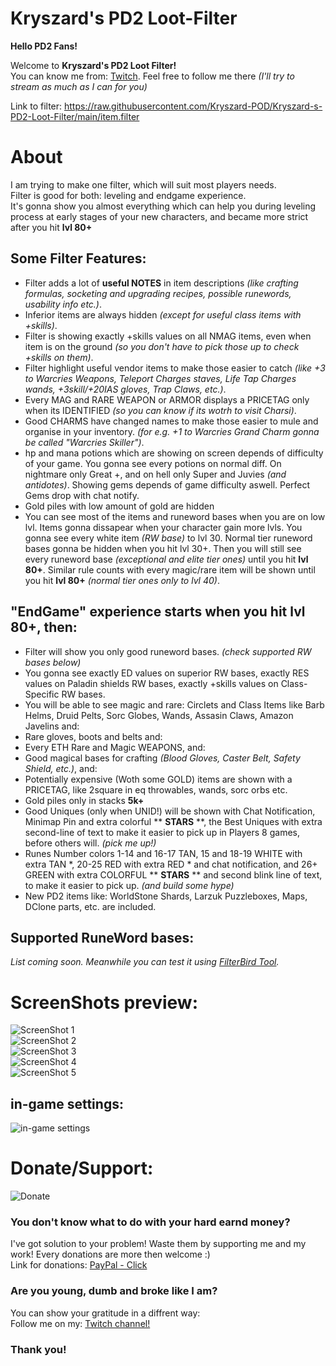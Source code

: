 # Kryszard's PD2 Loot-Filter
**Hello PD2 Fans!**

Welcome to **Kryszard's PD2 Loot Filter!**  
You can know me from: [Twitch](https://twitch.tv/kryszard). Feel free to follow me there *(I'll try to stream as much as I can for you)*

Link to filter: https://raw.githubusercontent.com/Kryszard-POD/Kryszard-s-PD2-Loot-Filter/main/item.filter

# About
I am trying to make one filter, which will suit most players needs.  
Filter is good for both: leveling and endgame experience.  
It's gonna show you almost everything which can help you during leveling process at early stages of your new characters, and became more strict after you hit **lvl 80+**

## Some Filter Features:

* Filter adds a lot of **useful NOTES** in item descriptions *(like crafting formulas, socketing and upgrading recipes, possible runewords, usability info etc.)*.  
* Inferior items are always hidden *(except for useful class items with +skills)*.  
* Filter is showing exactly +skills values on all NMAG items, even when item is on the ground *(so you don't have to pick those up to check +skills on them)*.
* Filter highlight useful vendor items to make those easier to catch *(like +3 to Warcries Weapons, Teleport Charges staves, Life Tap Charges wands, +3skill/+20IAS gloves, Trap Claws, etc.)*.  
* Every MAG and RARE WEAPON or ARMOR displays a PRICETAG only when its IDENTIFIED *(so you can know if its wotrh to visit Charsi)*.  
* Good CHARMS have changed names to make those easier to mule and organise in your inventory. *(for e.g. +1 to Warcries Grand Charm gonna be called "Warcries Skiller")*.
* hp and mana potions which are showing on screen depends of difficulty of your game. You gonna see every potions on normal diff. On nightmare only Great +, and on hell only Super and Juvies *(and antidotes)*. Showing gems depends of game difficulty aswell. Perfect Gems drop with chat notify.  
* Gold piles with low amount of gold are hidden  
* You can see most of the items and runeword bases when you are on low lvl. Items gonna dissapear when your character gain more lvls. You gonna see every white item *(RW base)* to lvl 30. Normal tier runeword bases gonna be hidden when you hit lvl 30+. Then you will still see every runeword base *(exceptional and elite tier ones)* until you hit **lvl 80+**. Similar rule counts with every magic/rare item will be shown until you hit **lvl 80+** *(normal tier ones only to lvl 40)*.  

## "EndGame" experience starts when you hit lvl 80+, then:

* Filter will show you only good runeword bases. *(check supported RW bases below)*  
* You gonna see exactly ED values on superior RW bases, exactly RES values on Paladin shields RW bases, exactly +skills values on Class-Specific RW bases.
* You will be able to see magic and rare: Circlets and Class Items like Barb Helms, Druid Pelts, Sorc Globes, Wands, Assasin Claws, Amazon Javelins and:  
* Rare gloves, boots and belts and:  
* Every ETH Rare and Magic WEAPONS, and:
* Good magical bases for crafting *(Blood Gloves, Caster Belt, Safety Shield, etc.)*, and:  
* Potentially expensive (Woth some GOLD) items are shown with a PRICETAG, like 2square in eq throwables, wands, sorc orbs etc.  
* Gold piles only in stacks **5k+**  
* Good Uniques (only when UNID!) will be shown with Chat Notification, Minimap Pin and extra colorful ** **STARS** **, the Best Uniques with extra second-line of text to make it easier to pick up in Players 8 games, before others will. *(pick me up!)*
* Runes Number colors 1-14 and 16-17 TAN, 15 and 18-19 WHITE with extra TAN *, 20-25 RED with extra RED * and chat notification, and 26+ GREEN with extra COLORFUL ** **STARS** ** and second blink line of text, to make it easier to pick up. *(and build some hype)*
* New PD2 items like: WorldStone Shards, Larzuk Puzzleboxes, Maps, DClone parts, etc. are included.

## Supported RuneWord bases:

*List coming soon. Meanwhile you can test it using [FilterBird Tool](https://betweenwalls.github.io/filterbird/?v=PD2).*

# ScreenShots preview:
![ScreenShot 1](https://preview.redd.it/55pqcgwugvl61.png?width=1920&format=png&auto=webp&s=b276f3bad428f6ee403ea28b247ab20d73f1ec76 "ScreenShot 1")  
![ScreenShot 2](https://preview.redd.it/6q2go79tfq561.jpg?width=1068&format=pjpg&auto=webp&s=2eba3dfcd1fc6ffd87fbac52cab6ec31c1f19c55 "ScreenShot 2")  
![ScreenShot 3](https://preview.redd.it/vgn0fn9tfq561.jpg?width=1068&format=pjpg&auto=webp&s=e979811e1d5fbc6c53e78e98964624e4ed97d0ad "ScreenShot 3")  
![ScreenShot 4](https://preview.redd.it/x3g8skmaoi961.jpg?width=1068&format=pjpg&auto=webp&s=fd929eb9f8bac6ce111892a3f00af886a49c594b "ScreenShot 4")  
![ScreenShot 5](https://preview.redd.it/97pve20ofq561.jpg?width=1068&format=pjpg&auto=webp&s=edb621bebcef47be01f5be1652ac4eaf92337b24 "ScreenShot 5")  

## in-game settings:
![in-game settings](https://i.postimg.cc/g2BCzfJH/filter-settings.png "in-game settings")

# Donate/Support:
![Donate](https://panels-images.twitch.tv/panel-43229886-image-184ad605-0cff-419a-a0cc-665154478819 "Donation Image")  
### **You don't know what to do with your hard earnd money?**

I've got solution to your problem! Waste them by supporting me and my work! Every donations are more then welcome :)  
Link for donations: [PayPal - Click](https://www.paypal.com/donate?business=X7TTETKQ64W6G&item_name=Kryszard%27s+PD2+Loot-Filter&currency_code=USD)

### **Are you young, dumb and broke like I am?**

You can show your gratitude in a diffrent way:  
Follow me on my: [Twitch channel!](https://twitch.tv/kryszard)

### **Thank you!**
